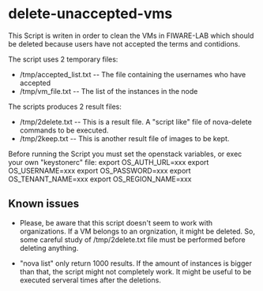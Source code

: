 # delete-unaccepted-vms

This Script is writen in order to clean the VMs in FIWARE-LAB which should be deleted because users have not accepted the terms and contidions.

The script uses 2 temporary files:
* /tmp/accepted_list.txt  -- The file containing the usernames who have accepted
* /tmp/vm_file.txt  -- The list of the instances in the node

The scripts produces 2 result files:
* /tmp/2delete.txt  -- This is a result file. A "script like" file of nova-delete commands to be executed.
* /tmp/2keep.txt   -- This is another result file of images to be kept.

Before running the Script you must set the openstack variables, or exec your own "keystonerc" file:
export OS_AUTH_URL=xxx
export OS_USERNAME=xxx
export OS_PASSWORD=xxx
export OS_TENANT_NAME=xxx
export OS_REGION_NAME=xxx

Known issues
------------
* Please, be aware that this script doesn't seem to work with organizations. If a VM belongs to an orgnization, it might be deleted. So, some careful study of /tmp/2delete.txt file must be performed before deleting anything.

* "nova list" only return 1000 results. If the amount of instances is bigger than that, the script might not completely work. It might be useful to be executed serveral times after the deletions.

